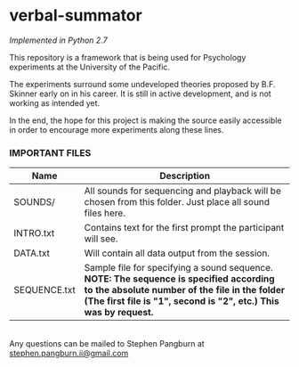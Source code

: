 verbal-summator
===============

*Implemented in Python 2.7*

This repository is a framework that is being used for Psychology experiments at the University of the Pacific.

The experiments surround some undeveloped theories proposed by B.F. Skinner early on in his career. It is still in active development, and is not working as intended yet.

In the end, the hope for this project is making the source easily accessible in order to encourage more experiments along these lines.

<h3>IMPORTANT FILES</h3>

Name | Description
----------|-----------
SOUNDS/ | All sounds for sequencing and playback will be chosen from this folder. Just place all sound files here.
INTRO.txt | Contains text for the first prompt the participant will see.
DATA.txt | Will contain all data output from the session.
SEQUENCE.txt | Sample file for specifying a sound sequence. **NOTE: The sequence is specified according to the absolute number of the file in the folder (The first file is "1", second is "2", etc.) This was by request.**

<br>Any questions can be mailed to Stephen Pangburn at stephen.pangburn.ii@gmail.com
